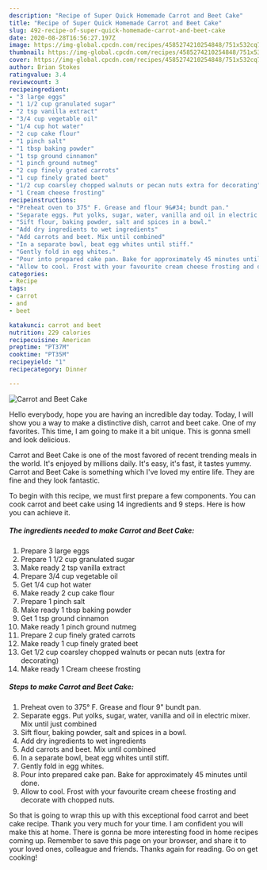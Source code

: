 ```yaml
---
description: "Recipe of Super Quick Homemade Carrot and Beet Cake"
title: "Recipe of Super Quick Homemade Carrot and Beet Cake"
slug: 492-recipe-of-super-quick-homemade-carrot-and-beet-cake
date: 2020-08-28T16:56:27.197Z
image: https://img-global.cpcdn.com/recipes/4585274210254848/751x532cq70/carrot-and-beet-cake-recipe-main-photo.jpg
thumbnail: https://img-global.cpcdn.com/recipes/4585274210254848/751x532cq70/carrot-and-beet-cake-recipe-main-photo.jpg
cover: https://img-global.cpcdn.com/recipes/4585274210254848/751x532cq70/carrot-and-beet-cake-recipe-main-photo.jpg
author: Brian Stokes
ratingvalue: 3.4
reviewcount: 3
recipeingredient:
- "3 large eggs"
- "1 1/2 cup granulated sugar"
- "2 tsp vanilla extract"
- "3/4 cup vegetable oil"
- "1/4 cup hot water"
- "2 cup cake flour"
- "1 pinch salt"
- "1 tbsp baking powder"
- "1 tsp ground cinnamon"
- "1 pinch ground nutmeg"
- "2 cup finely grated carrots"
- "1 cup finely grated beet"
- "1/2 cup coarsley chopped walnuts or pecan nuts extra for decorating"
- "1 Cream cheese frosting"
recipeinstructions:
- "Preheat oven to 375° F. Grease and flour 9&#34; bundt pan."
- "Separate eggs. Put yolks, sugar, water, vanilla and oil in electric mixer. Mix until just combined"
- "Sift flour, baking powder, salt and spices in a bowl."
- "Add dry ingredients to wet ingredients"
- "Add carrots and beet. Mix until combined"
- "In a separate bowl, beat egg whites until stiff."
- "Gently fold in egg whites."
- "Pour into prepared cake pan. Bake for approximately 45 minutes until done."
- "Allow to cool. Frost with your favourite cream cheese frosting and decorate with chopped nuts."
categories:
- Recipe
tags:
- carrot
- and
- beet

katakunci: carrot and beet 
nutrition: 229 calories
recipecuisine: American
preptime: "PT37M"
cooktime: "PT35M"
recipeyield: "1"
recipecategory: Dinner

---
```



![Carrot and Beet Cake](https://img-global.cpcdn.com/recipes/4585274210254848/751x532cq70/carrot-and-beet-cake-recipe-main-photo.jpg)

Hello everybody, hope you are having an incredible day today. Today, I will show you a way to make a distinctive dish, carrot and beet cake. One of my favorites. This time, I am going to make it a bit unique. This is gonna smell and look delicious.

Carrot and Beet Cake is one of the most favored of recent trending meals in the world. It's enjoyed by millions daily. It's easy, it's fast, it tastes yummy. Carrot and Beet Cake is something which I've loved my entire life. They are fine and they look fantastic.




To begin with this recipe, we must first prepare a few components. You can cook carrot and beet cake using 14 ingredients and 9 steps. Here is how you can achieve it.

<!--inarticleads1-->

##### The ingredients needed to make Carrot and Beet Cake:

1. Prepare 3 large eggs
1. Prepare 1 1/2 cup granulated sugar
1. Make ready 2 tsp vanilla extract
1. Prepare 3/4 cup vegetable oil
1. Get 1/4 cup hot water
1. Make ready 2 cup cake flour
1. Prepare 1 pinch salt
1. Make ready 1 tbsp baking powder
1. Get 1 tsp ground cinnamon
1. Make ready 1 pinch ground nutmeg
1. Prepare 2 cup finely grated carrots
1. Make ready 1 cup finely grated beet
1. Get 1/2 cup coarsley chopped walnuts or pecan nuts (extra for decorating)
1. Make ready 1 Cream cheese frosting




<!--inarticleads2-->

##### Steps to make Carrot and Beet Cake:

1. Preheat oven to 375° F. Grease and flour 9&#34; bundt pan.
1. Separate eggs. Put yolks, sugar, water, vanilla and oil in electric mixer. Mix until just combined
1. Sift flour, baking powder, salt and spices in a bowl.
1. Add dry ingredients to wet ingredients
1. Add carrots and beet. Mix until combined
1. In a separate bowl, beat egg whites until stiff.
1. Gently fold in egg whites.
1. Pour into prepared cake pan. Bake for approximately 45 minutes until done.
1. Allow to cool. Frost with your favourite cream cheese frosting and decorate with chopped nuts.




So that is going to wrap this up with this exceptional food carrot and beet cake recipe. Thank you very much for your time. I am confident you will make this at home. There is gonna be more interesting food in home recipes coming up. Remember to save this page on your browser, and share it to your loved ones, colleague and friends. Thanks again for reading. Go on get cooking!
